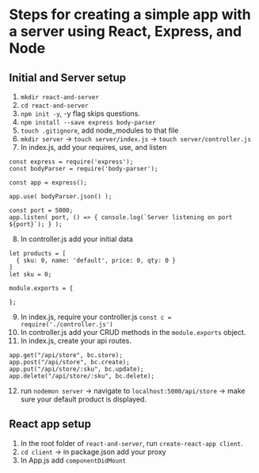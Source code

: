 # Steps for creating a simple app with a server using React, Express, and Node

## Initial and Server setup

1. `mkdir react-and-server`
2. `cd react-and-server`
3. `npm init -y`, -y flag skips questions.
4. `npm install --save express body-parser`
5. `touch .gitignore`, add node_modules to that file
6. `mkdir server` -> `touch server/index.js` -> `touch server/controller.js`
7. In index.js, add your requires, use, and listen

```
const express = require('express');
const bodyParser = require('body-parser');

const app = express();

app.use( bodyParser.json() );

const port = 5000;
app.listen( port, () => { console.log(`Server listening on port ${port}`); } );
```

8. In controller.js add your initial data

```
let products = [
  { sku: 0, name: 'default', price: 0, qty: 0 }
]
let sku = 0;

module.exports = {

};
```

9. In index.js, require your controller.js `const c = require('./controller.js')`
10. In controller.js add your CRUD methods in the `module.exports` object.
11. In index.js, create your api routes.

```
app.get("/api/store", bc.store);
app.post("/api/store", bc.create);
app.put("/api/store/:sku", bc.update);
app.delete("/api/store/:sku", bc.delete);
```

12. run `nodemon server` -> navigate to `localhost:5000/api/store` -> make sure your default product is displayed.

## React app setup

1. In the root folder of `react-and-server`, run `create-react-app client`.
2. `cd client` -> in package.json add your proxy
3. In App.js add `componentDidMount`
